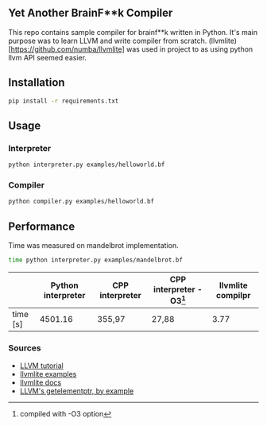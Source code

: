 ## Yet Another BrainF**k Compiler

This repo contains sample compiler for brainf**k  written in Python. It's main purpose was to learn LLVM and write compiler from scratch. (llvmlite)[https://github.com/numba/llvmlite] was used in project to as using python llvm API seemed easier.

## Installation

```bash
pip install -r requirements.txt
```

## Usage

### Interpreter

```bash
python interpreter.py examples/helloworld.bf
```

### Compiler

```bash
python compiler.py examples/helloworld.bf
```

## Performance

Time was measured on mandelbrot implementation.

```bash
time python interpreter.py examples/mandelbrot.bf
```

|          | Python interpreter | CPP interpreter | CPP interpreter -O3[^1] | llvmlite compilpr |
|----------|--------------------|-----------------|-------------------------|-------------------|
| time [s] | 4501.16            | 355,97          | 27,88                   | 3.77              |

[^1]: compiled with -O3 option

### Sources

* [LLVM tutorial](https://llvm.org/docs/tutorial/index.html)
* [llvmlite examples](https://github.com/numba/llvmlite/tree/main/examples)
* [llvmlite docs](https://llvmlite.readthedocs.io/en/latest/index.html)
* [LLVM's getelementptr, by example](https://blog.yossarian.net/2020/09/19/LLVMs-getelementptr-by-example)
